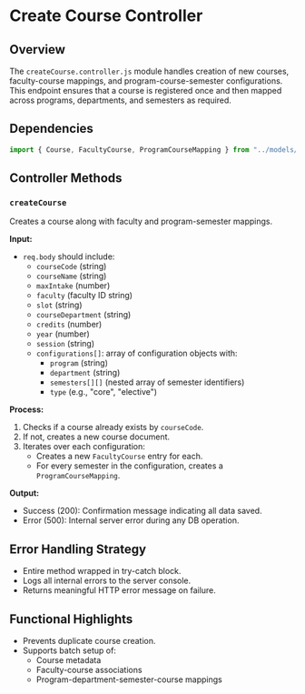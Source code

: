 # Create Course Controller

## Overview

The `createCourse.controller.js` module handles creation of new courses, faculty-course mappings, and program-course-semester configurations. This endpoint ensures that a course is registered once and then mapped across programs, departments, and semesters as required.

## Dependencies

```javascript
import { Course, FacultyCourse, ProgramCourseMapping } from "../models/course.model.js";`
```

## Controller Methods

### `createCourse`
Creates a course along with faculty and program-semester mappings.

**Input:**
-   `req.body` should include:
    -   `courseCode` (string)
    -   `courseName` (string)
    -   `maxIntake` (number)
    -   `faculty` (faculty ID string)
    -   `slot` (string)
    -   `courseDepartment` (string)
    -   `credits` (number)
    -   `year` (number)
    -   `session` (string)
    -   `configurations[]`: array of configuration objects with:
        -   `program` (string)
        -   `department` (string)
        -   `semesters[][]` (nested array of semester identifiers)
        -   `type` (e.g., "core", "elective")

**Process:**
1.  Checks if a course already exists by `courseCode`.
2.  If not, creates a new course document.
3.  Iterates over each configuration:
    -   Creates a new `FacultyCourse` entry for each.
    -   For every semester in the configuration, creates a `ProgramCourseMapping`.

**Output:**
-   Success (200): Confirmation message indicating all data saved.
-   Error (500): Internal server error during any DB operation.

## Error Handling Strategy

-   Entire method wrapped in try-catch block.
-   Logs all internal errors to the server console.
-   Returns meaningful HTTP error message on failure.

## Functional Highlights

-   Prevents duplicate course creation.
-   Supports batch setup of:
    -   Course metadata
    -   Faculty-course associations
    -   Program-department-semester-course mappings